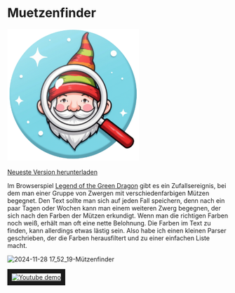 # Muetzenfinder

<a href="https://github.com/Alsweider/Muetzenfinder/releases/latest"><img src="https://raw.githubusercontent.com/Alsweider/Muetzenfinder/0ccd9984a5c65d2d41a8381f3828278cc70400ba/icon.png" alt="Muetzenfinder herunterladen" style="width:300px;"></a>

[Neueste Version herunterladen](https://github.com/Alsweider/Muetzenfinder/releases/latest)

Im Browserspiel [Legend of the Green Dragon](https://lotgd.de) gibt es ein Zufallsereignis, bei dem man einer Gruppe von Zwergen mit verschiedenfarbigen Mützen begegnet. 
Den Text sollte man sich auf jeden Fall speichern, denn nach ein paar Tagen oder Wochen kann man einem weiteren Zwerg begegnen, der sich 
nach den Farben der Mützen erkundigt. Wenn man die richtigen Farben noch weiß, erhält man oft eine nette Belohnung. Die Farben im Text zu finden, 
kann allerdings etwas lästig sein. Also habe ich einen kleinen Parser geschrieben, der die Farben herausfiltert und zu einer einfachen Liste macht.

![2024-11-28 17_52_19-Mützenfinder](https://github.com/user-attachments/assets/fb29ebd8-7a9a-4c66-bdc6-74bd8d0b07fa)

<a href="https://www.youtube-nocookie.com/embed/UFrNLG1U7Kg
" target="_blank"><img src="http://img.youtube.com/vi/UFrNLG1U7Kg/0.jpg" 
alt="Youtube demo" width="480" height="360" border="10" /></a>


